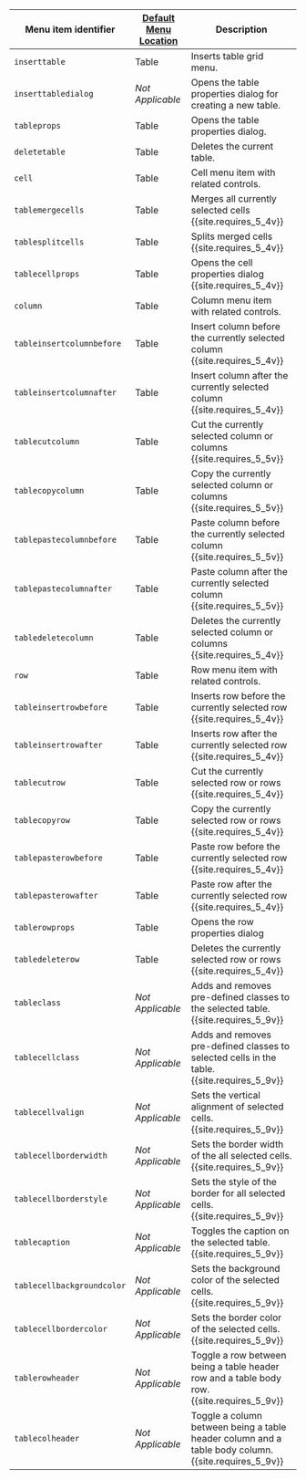 | Menu item identifier      | [Default Menu Location]({{site.baseurl}}/configure/editor-appearance/#examplethetinymcedefaultmenuitems) | Description                                                               |
|---------------------------|----------------------------------------------------------------------------------------------------------|---------------------------------------------------------------------------|
| `inserttable`             | Table                                                                                                    | Inserts table grid menu.                                                  |
| `inserttabledialog`       | _Not Applicable_                                                                                         | Opens the table properties dialog for creating a new table.               |
| `tableprops`              | Table                                                                                                    | Opens the table properties dialog.                                        |
| `deletetable`             | Table                                                                                                    | Deletes the current table.                                                |
| `cell`                    | Table                                                                                                    | Cell menu item with related controls.                                     |
| `tablemergecells`         | Table                                                                                                    | Merges all currently selected cells  {{site.requires_5_4v}}               |
| `tablesplitcells`         | Table                                                                                                    | Splits merged cells  {{site.requires_5_4v}}                               |
| `tablecellprops`          | Table                                                                                                    | Opens the cell properties dialog {{site.requires_5_4v}}                   |
| `column`                  | Table                                                                                                    | Column menu item with related controls.                                   |
| `tableinsertcolumnbefore` | Table                                                                                                    | Insert column before the currently selected column {{site.requires_5_4v}} |
| `tableinsertcolumnafter`  | Table                                                                                                    | Insert column after the currently selected column {{site.requires_5_4v}}  |
| `tablecutcolumn`          | Table                                                                                                    | Cut the currently selected column or columns {{site.requires_5_5v}}           |
| `tablecopycolumn`         | Table                                                                                                    | Copy the currently selected column or columns {{site.requires_5_5v}}          |
| `tablepastecolumnbefore`  | Table                                                                                                    | Paste column before the currently selected column {{site.requires_5_5v}}  |
| `tablepastecolumnafter`   | Table                                                                                                    | Paste column after the currently selected column {{site.requires_5_5v}}    |
| `tabledeletecolumn`       | Table                                                                                                    | Deletes the currently selected column or columns {{site.requires_5_4v}}       |
| `row`                     | Table                                                                                                    | Row menu item with related controls.                                      |
| `tableinsertrowbefore`    | Table                                                                                                    | Inserts row before the currently selected row {{site.requires_5_4v}}      |
| `tableinsertrowafter`     | Table                                                                                                    | Inserts row after the currently selected row {{site.requires_5_4v}}       |
| `tablecutrow`             | Table                                                                                                    | Cut the currently selected row or rows {{site.requires_5_4v}}                 |
| `tablecopyrow`            | Table                                                                                                    | Copy the currently selected row or rows {{site.requires_5_4v}}                |
| `tablepasterowbefore`     | Table                                                                                                    | Paste row before the currently selected row {{site.requires_5_4v}}        |
| `tablepasterowafter`      | Table                                                                                                    | Paste row after the currently selected row {{site.requires_5_4v}}          |
| `tablerowprops`           | Table                                                                                                    | Opens the row properties dialog                                           |
| `tabledeleterow`          | Table                                                                                                    | Deletes the currently selected row or rows {{site.requires_5_4v}}             |
| `tableclass`              | _Not Applicable_                                                                                         | Adds and removes pre-defined classes to the selected table. {{site.requires_5_9v}}                                  |
| `tablecellclass`          | _Not Applicable_                                                                                         | Adds and removes pre-defined classes to selected cells in the table. {{site.requires_5_9v}}                     |
| `tablecellvalign`         | _Not Applicable_                                                                                         | Sets the vertical alignment of selected cells. {{site.requires_5_9v}}                               |
| `tablecellborderwidth`    | _Not Applicable_                                                                                         | Sets the border width of the all selected cells. {{site.requires_5_9v}}                             |
| `tablecellborderstyle`    | _Not Applicable_                                                                                         | Sets the style of the border for all selected cells. {{site.requires_5_9v}}                         |
| `tablecaption`            | _Not Applicable_                                                                                         | Toggles the caption on the selected table. {{site.requires_5_9v}}                                   |
| `tablecellbackgroundcolor`| _Not Applicable_                                                                                         | Sets the background color of the selected cells. {{site.requires_5_9v}}                             |
| `tablecellbordercolor`    | _Not Applicable_                                                                                         | Sets the border color of the selected cells. {{site.requires_5_9v}}                                 |
| `tablerowheader`          | _Not Applicable_                                                                                         | Toggle a row between being a table header row and a table body row. {{site.requires_5_9v}}          |
| `tablecolheader`          | _Not Applicable_                                                                                         | Toggle a column between being a table header column and a table body column. {{site.requires_5_9v}} |
